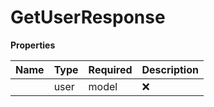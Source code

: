 # GetUserResponse



**Properties**

| Name | Type | Required | Description |
| :-------- | :----------| :----------| :----------|
    | user | model | ❌ |  |




<!-- This file was generated by liblab | https://liblab.com/ -->
